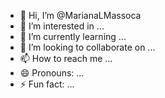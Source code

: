 - 👋 Hi, I’m @MarianaLMassoca
- 👀 I’m interested in ...
- 🌱 I’m currently learning ...
- 💞️ I’m looking to collaborate on ...
- 📫 How to reach me ...
- 😄 Pronouns: ...
- ⚡ Fun fact: ...

<!---
MarianaLMassoca/MarianaLMassoca is a ✨ special ✨ repository because its `README.md` (this file) appears on your GitHub profile.
You can click the Preview link to take a look at your changes.
--->
